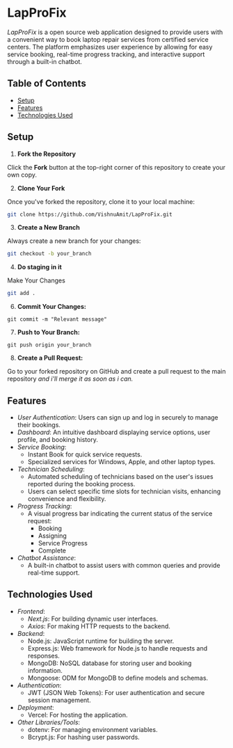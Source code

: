 # LapProFix

_LapProFix_ is a open source web application designed to provide users with a convenient way to book laptop repair services from certified service centers. The platform emphasizes user experience by allowing for easy service booking, real-time progress tracking, and interactive support through a built-in chatbot.

## Table of Contents
- [Setup](#setup)
- [Features](#features)
- [Technologies Used](#technologies-used)


## Setup

1. **Fork the Repository**

Click the **Fork** button at the top-right corner of this repository to create your own copy.

2. **Clone Your Fork**

Once you've forked the repository, clone it to your local machine:

```bash
git clone https://github.com/VishnuAmit/LapProFix.git
```

3. **Create a New Branch**

Always create a new branch for your changes:

```bash
git checkout -b your_branch
```

4. **Do staging in it**

Make Your Changes

```bash
git add .
```

6. **Commit Your Changes:**

```
git commit -m "Relevant message"
```

7. **Push to Your Branch:**

```
git push origin your_branch
```

8. **Create a Pull Request:**
 
 Go to your forked repository on GitHub and create a pull request to the main repository _and i'll merge it as soon as i can._



## Features
- _User Authentication_: Users can sign up and log in securely to manage their bookings.
- _Dashboard_: An intuitive dashboard displaying service options, user profile, and booking history.
- _Service Booking_:
  - Instant Book for quick service requests.
  - Specialized services for Windows, Apple, and other laptop types. 
- _Technician Scheduling_:
  - Automated scheduling of technicians based on the user's issues reported during the booking process.
  - Users can select specific time slots for technician visits, enhancing convenience and flexibility. 
- _Progress Tracking_:
  - A visual progress bar indicating the current status of the service request:
    - Booking
    - Assigning
    - Service Progress
    - Complete
- _Chatbot Assistance_:
  - A built-in chatbot to assist users with common queries and provide real-time support.
    
## Technologies Used

- _Frontend_:
  - _Next.js_: For building dynamic user interfaces.
  - _Axios_: For making HTTP requests to the backend.
- _Backend_: 
  - Node.js: JavaScript runtime for building the server.
  - Express.js: Web framework for Node.js to handle requests and responses.
  - MongoDB: NoSQL database for storing user and booking information.
  - Mongoose: ODM for MongoDB to define models and schemas.
- _Authentication_: 
  - JWT (JSON Web Tokens): For user authentication and secure session management.
- _Deployment_: 
  - Vercel: For hosting the application.
- _Other Libraries/Tools_: 
  - dotenv: For managing environment variables.
  - Bcrypt.js: For hashing user passwords.


